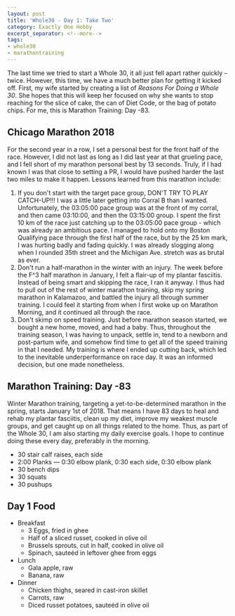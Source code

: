 ```yaml
---
layout: post
title: 'Whole30 - Day 1: Take Two'
category: Exactly One Hobby
excerpt_separator: <!--more-->
tags:
- whole30
- marathontraining
---
```


The last time we tried to start a Whole 30, it all just fell apart rather quickly &ndash; twice. However, this time, we have a much better plan for getting it kicked off. First, my wife started by creating a list of _Reasons For Doing a Whole 30_. She hopes that this will keep her focused on why she wants to stop reaching for the slice of cake, the can of Diet Code, or the bag of potato chips. For me, this is Marathon Training: Day -83.

<!--more-->

## Chicago Marathon 2018

For the second year in a row, I set a personal best for the front half of the race. However, I did not last as long as I did last year at that grueling pace, and I fell short of my marathon personal best by 13 seconds. Truly, if I had known I was that close to setting a PR, I would have pushed harder the last two miles to make it happen. Lessons learned from this marathon include:
1. If you don't start with the target pace group, DON'T TRY TO PLAY CATCH-UP!!! I was a little later getting into Corral B than I wanted. Unfortunately, the 03:05:00 pace group was at the front of my corral, and then came 03:10:00, and then the 03:15:00 group. I spent the first 10 km of the race just catching up to the 03:05:00 pace group - which was already an ambitious pace. I managed to hold onto my Boston Qualifying pace through the first half of the race, but by the 25 km mark, I was hurting badly and fading quickly. I was already slogging along when I rounded 35th street and the Michigan Ave. stretch was as brutal as ever.
1. Don't run a half-marathon in the winter with an injury. The week before the F^3 half marathon in January, I felt a flair-up of my plantar fasciitis. Instead of being smart and skipping the race, I ran it anyway. I thus had to pull out of the rest of winter marathon training, skip my spring marathon in Kalamazoo, and battled the injury all through summer training. I could feel it starting from when I first woke up on Marathon Morning, and it continued all through the race.
1. Don't skimp on speed training. Just before marathon season started, we bought a new home, moved, and had a baby. Thus, throughout the training season, I was having to unpack, settle in, tend to a newborn and post-partum wife, and somehow find time to get all of the speed training in that I needed. My training is where I ended up cutting back, which led to the inevitable underperformance on race day. It was an informed decision, but one made nonetheless.

## Marathon Training: Day -83

Winter Marathon training, targeting a yet-to-be-determined marathon in the spring, starts January 1st of 2018. That means I have 83 days to heal and rehab my plantar fasciitis, clean up my diet, improve my weakest muscle groups, and get caught up on all things related to the home. Thus, as part of the Whole 30, I am also starting my daily exercise goals. I hope to continue doing these every day, preferably in the morning.

- 30 stair calf raises, each side
- 2:00 Planks &mdash; 0:30 elbow plank, 0:30 each side, 0:30 elbow plank
- 30 bench dips
- 30 squats
- 30 pushups

## Day 1 Food

- Breakfast
  - 3 Eggs, fried in ghee
  - Half of a sliced russet, cooked in olive oil
  - Brussels sprouts, cut in half, cooked in olive oil
  - Spinach, saute&eacute;d in leftover ghee from eggs
- Lunch
  - Gala apple, raw
  - Banana, raw
- Dinner
  - Chicken thighs, seared in cast-iron skillet
  - Carrots, raw
  - Diced russet potatoes, saute&eacute;d in olive oil